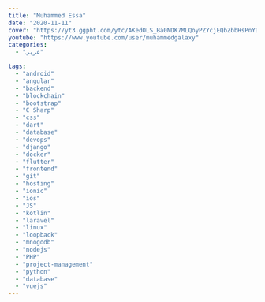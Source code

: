 ```yaml
---
title: "Muhammed Essa"
date: "2020-11-11"
cover: "https://yt3.ggpht.com/ytc/AKedOLS_Ba0NDK7MLQoyPZYcjEQbZbbHsPnYD4Ov6LnMkg=s176-c-k-c0x00ffffff-no-rj"
youtube: "https://www.youtube.com/user/muhammedgalaxy"
categories:
  - "عربي"

tags:
  - "android"
  - "angular"
  - "backend"
  - "blockchain"
  - "bootstrap"
  - "C Sharp"
  - "css"
  - "dart"
  - "database"
  - "devops"
  - "django"
  - "docker"
  - "flutter"
  - "frontend"
  - "git"
  - "hosting"
  - "ionic"
  - "ios"
  - "JS"
  - "kotlin"
  - "laravel"
  - "linux"
  - "loopback"
  - "mnogodb"
  - "nodejs"
  - "PHP"
  - "project-management"
  - "python"
  - "database"
  - "vuejs"
---
```


